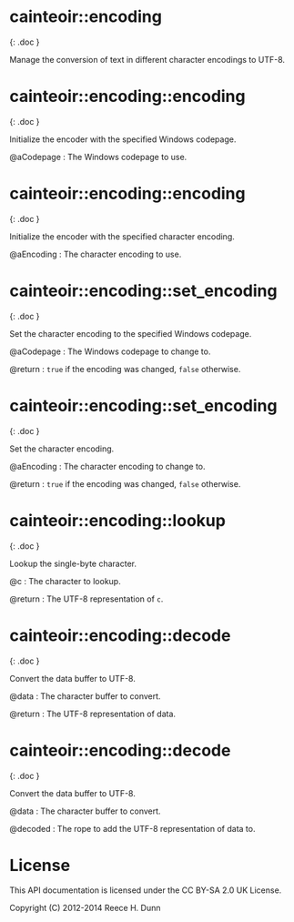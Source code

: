 # cainteoir::encoding
{: .doc }

Manage the conversion of text in different character encodings to UTF-8.

# cainteoir::encoding::encoding
{: .doc }

Initialize the encoder with the specified Windows codepage.

@aCodepage
: The Windows codepage to use.

# cainteoir::encoding::encoding
{: .doc }

Initialize the encoder with the specified character encoding.

@aEncoding
: The character encoding to use.

# cainteoir::encoding::set_encoding
{: .doc }

Set the character encoding to the specified Windows codepage.

@aCodepage
: The Windows codepage to change to.

@return
: `true` if the encoding was changed, `false` otherwise.

# cainteoir::encoding::set_encoding
{: .doc }

Set the character encoding.

@aEncoding
: The character encoding to change to.

@return
: `true` if the encoding was changed, `false` otherwise.

# cainteoir::encoding::lookup
{: .doc }

Lookup the single-byte character.

@c
: The character to lookup.

@return
: The UTF-8 representation of `c`.

# cainteoir::encoding::decode
{: .doc }

Convert the data buffer to UTF-8.

@data
: The character buffer to convert.

@return
: The UTF-8 representation of data.

# cainteoir::encoding::decode
{: .doc }

Convert the data buffer to UTF-8.

@data
: The character buffer to convert.

@decoded
: The rope to add the UTF-8 representation of data to.

# License

This API documentation is licensed under the CC BY-SA 2.0 UK License.

Copyright (C) 2012-2014 Reece H. Dunn
